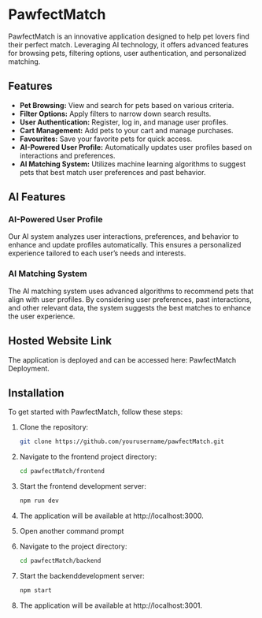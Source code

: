 # PawfectMatch

PawfectMatch is an innovative application designed to help pet lovers find their perfect match. Leveraging AI technology, it offers advanced features for browsing pets, filtering options, user authentication, and personalized matching.

## Features

- **Pet Browsing:** View and search for pets based on various criteria.
- **Filter Options:** Apply filters to narrow down search results.
- **User Authentication:** Register, log in, and manage user profiles.
- **Cart Management:** Add pets to your cart and manage purchases.
- **Favourites:** Save your favorite pets for quick access.
- **AI-Powered User Profile:** Automatically updates user profiles based on interactions and preferences.
- **AI Matching System:** Utilizes machine learning algorithms to suggest pets that best match user preferences and past behavior.

## AI Features

### AI-Powered User Profile

Our AI system analyzes user interactions, preferences, and behavior to enhance and update profiles automatically. This ensures a personalized experience tailored to each user’s needs and interests.

### AI Matching System

The AI matching system uses advanced algorithms to recommend pets that align with user profiles. By considering user preferences, past interactions, and other relevant data, the system suggests the best matches to enhance the user experience.

## Hosted Website Link

The application is deployed and can be accessed here: PawfectMatch Deployment.

## Installation

To get started with PawfectMatch, follow these steps:

1. Clone the repository:

   ```bash
   git clone https://github.com/yourusername/pawfectMatch.git

2. Navigate to the frontend project directory:

    ```bash
    cd pawfectMatch/frontend

3. Start the frontend development server:

    ```bash
    npm run dev
    
4. The application will be available at http://localhost:3000.

5. Open another command prompt

6. Navigate to the project directory:

    ```bash
    cd pawfectMatch/backend

7. Start the backenddevelopment server:

    ```bash
    npm start
    
4. The application will be available at http://localhost:3001.
